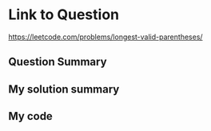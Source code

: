 # Link to Question
https://leetcode.com/problems/longest-valid-parentheses/

## Question Summary

## My solution summary

## My code

